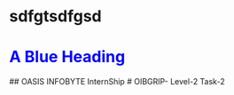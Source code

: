 <h1 style="text align: center;">sdfgtsdfgsd</h1>
<h1></h1>
<h1></h1>
<h1 style="color:blue;">A Blue Heading</h1>
## OASIS  INFOBYTE InternShip
# OIBGRIP- Level-2 Task-2

